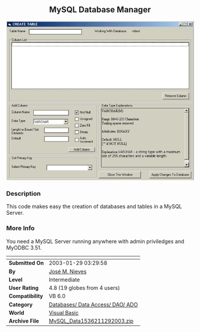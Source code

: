 ﻿<div align="center">

## MySQL Database Manager

<img src="PIC200312982042016.jpg">
</div>

### Description

This code makes easy the creation of databases and tables in a MySQL Server.
 
### More Info
 
You need a MySQL Server running anywhere with admin priviledges and MyODBC 3.51.


<span>             |<span>
---                |---
**Submitted On**   |2003-01-29 03:29:58
**By**             |[José M\. Nieves](https://github.com/Planet-Source-Code/PSCIndex/blob/master/ByAuthor/jos-m-nieves.md)
**Level**          |Intermediate
**User Rating**    |4.8 (19 globes from 4 users)
**Compatibility**  |VB 6\.0
**Category**       |[Databases/ Data Access/ DAO/ ADO](https://github.com/Planet-Source-Code/PSCIndex/blob/master/ByCategory/databases-data-access-dao-ado__1-6.md)
**World**          |[Visual Basic](https://github.com/Planet-Source-Code/PSCIndex/blob/master/ByWorld/visual-basic.md)
**Archive File**   |[MySQL\_Data1536211292003\.zip](https://github.com/Planet-Source-Code/jos-m-nieves-mysql-database-manager__1-42783/archive/master.zip)








